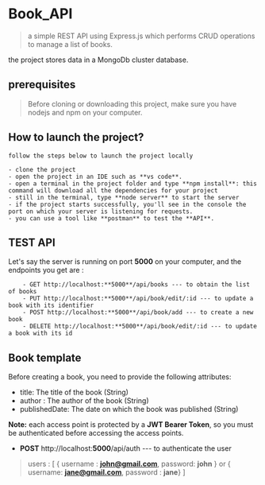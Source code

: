 # Book_API

> a simple REST API using Express.js 
which performs CRUD operations to manage a list of books.

the project stores data in a MongoDb cluster database.



## prerequisites
> Before cloning or downloading this project, make sure you have
nodejs and npm on your computer.

## How to launch the project?
    follow the steps below to launch the project locally

    - clone the project
    - open the project in an IDE such as **vs code**. 
    - open a terminal in the project folder and type **npm install**: this command will download all the dependencies for your project
    - still in the terminal, type **node server** to start the server
    - if the project starts successfully, you'll see in the console the port on which your server is listening for requests.
    - you can use a tool like **postman** to test the **API**. 


## TEST API
 Let's say the server is running on port **5000** on your computer, and the endpoints you get are :

 > 
        - GET http://localhost:**5000**/api/books --- to obtain the list of books
        - PUT http://localhost:**5000**/api/book/edit/:id --- to update a book with its identifier
        - POST http://localhost:**5000**/api/book/add --- to create a new book
        - DELETE http://localhost:**5000**/api/book/edit/:id --- to update a book with its id

## Book template
Before creating a book, you need to provide the following attributes:
- title: The title of the book (String)
- author : The author of the book (String)
- publishedDate: The date on which the book was published (String)


 **Note:** each access point is protected by a **JWT Bearer Token**, so you must be authenticated before accessing the access points.

 - **POST** http://localhost:**5000**/api/auth --- to authenticate the user
 
 > users : [ { username : **john@gmail.com**, password: **john** } or { username: **jane@gmail.com**, password : **jane**} ]